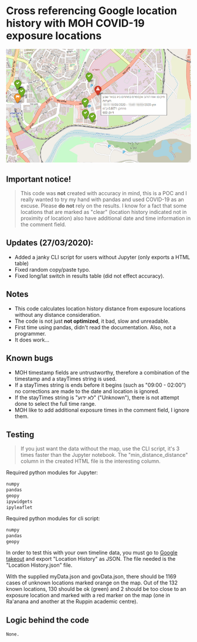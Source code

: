 # Cross referencing Google location history with MOH COVID-19 exposure locations

![Sample Image](sample_image.png)

## Important notice!
> This code was **not** created with accuracy in mind, this is a POC and I really wanted to try my hand with pandas and used COVID-19 as an excuse. Please **do not** rely on the results.
I know for a fact that some locations that are marked as "clear" (location history indicated not in proximity of location) also have additional date and time information in the comment field.

## Updates (27/03/2020):
- Added a janky CLI script for users without Jupyter (only exports a HTML table)
- Fixed random copy/paste typo.
- Fixed long/lat switch in results table (did not effect accuracy).

## Notes
- This code calculates location history distance from exposure locations without any distance consideration.
- The code is not just **not optimized**, it bad, slow and unreadable.
- First time using pandas, didn't read the documentation. Also, not a programmer.
- It does work...

## Known bugs
- MOH timestamp fields are untrustworthy, therefore a combination of the timestamp and a stayTimes string  is used.
- If a stayTimes string is ends before it begins (such as "09:00 - 02:00") no corrections are made to the date and location is ignored.
- If the stayTimes string is "לא ידוע" ("Unknown"), there is not attempt done to select the full time range.
- MOH like to add additional exposure times in the comment field, I ignore them.

## Testing

> If you just want the data without the map, use the CLI script, it's 3 times faster than the Jupyter notebook. The "min_distance_distance" column in the created HTML file is the interesting column.

Required python modules for Jupyter:
```
numpy
pandas
geopy
ipywidgets
ipyleaflet
```

Required python modules for cli script:
```
numpy
pandas
geopy
```

In order to test this with your own timeline data, you must go to [Google takeout](https://takeout.google.com) and export "Location History" as JSON. The file needed is the "Location History.json" file.

With the supplied myData.json and govData.json, there should be 1169 cases of unknown locations marked orange on the map. Out of the 132 known locations, 130 should be ok (green) and 2 should be too close to an exposure location and marked with a red marker on the map (one in Ra'anana
 and another at the Ruppin academic centre).

## Logic behind the code
    None.

